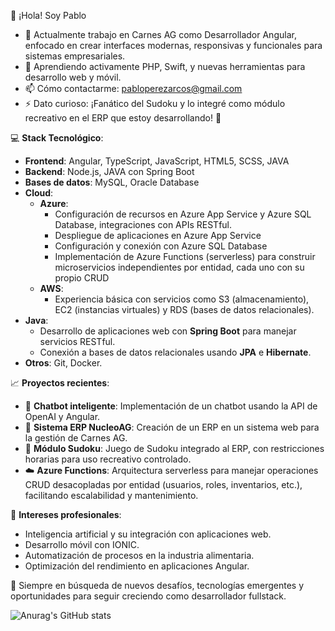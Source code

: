 👋 ¡Hola! Soy Pablo

   - 🔭 Actualmente trabajo en Carnes AG como Desarrollador Angular, enfocado en crear interfaces modernas, responsivas y funcionales para sistemas empresariales.
   - 🌱 Aprendiendo activamente PHP, Swift, y nuevas herramientas para desarrollo web y móvil.
   - 📫 Cómo contactarme: pabloperezarcos@gmail.com
   - ⚡ Dato curioso: ¡Fanático del Sudoku y lo integré como módulo recreativo en el ERP que estoy desarrollando! 🧩

💻 **Stack Tecnológico**:
- **Frontend**: Angular, TypeScript, JavaScript, HTML5, SCSS, JAVA
- **Backend**: Node.js, JAVA con Spring Boot
- **Bases de datos**: MySQL, Oracle Database
- **Cloud**: 
  - **Azure**:
    - Configuración de recursos en Azure App Service y Azure SQL Database, integraciones con APIs RESTful.
    - Despliegue de aplicaciones en Azure App Service
    - Configuración y conexión con Azure SQL Database
    - Implementación de Azure Functions (serverless) para construir microservicios independientes por entidad, cada uno con su propio CRUD
  - **AWS**:
    - Experiencia básica con servicios como S3 (almacenamiento), EC2 (instancias virtuales) y RDS (bases de datos relacionales).
- **Java**:
    - Desarrollo de aplicaciones web con **Spring Boot** para manejar servicios RESTful.
    - Conexión a bases de datos relacionales usando **JPA** e **Hibernate**.
- **Otros**: Git, Docker.

📈 **Proyectos recientes**:
- 🧠 **Chatbot inteligente**: Implementación de un chatbot usando la API de OpenAI y Angular.
- 🧾 **Sistema ERP NucleoAG**: Creación de un ERP en un sistema web para la gestión de Carnes AG.
- 🧩 **Módulo Sudoku**: Juego de Sudoku integrado al ERP, con restricciones horarias para uso recreativo controlado.
- ☁️ **Azure Functions**: Arquitectura serverless para manejar operaciones CRUD desacopladas por entidad (usuarios, roles, inventarios, etc.), facilitando escalabilidad y mantenimiento.

🎯 **Intereses profesionales**:
- Inteligencia artificial y su integración con aplicaciones web.
- Desarrollo móvil con IONIC.
- Automatización de procesos en la industria alimentaria.
- Optimización del rendimiento en aplicaciones Angular.

🚀 Siempre en búsqueda de nuevos desafíos, tecnologías emergentes y oportunidades para seguir creciendo como desarrollador fullstack.

![Anurag's GitHub stats](https://github-readme-stats.vercel.app/api?username=pabloperezarcos&show_icons=true&theme=radical)

<!--
**pabloperezarcos/pabloperezarcos** is a ✨ _special_ ✨ repository because its `README.md` (this file) appears on your GitHub profile.

Here are some ideas to get you started:

- 🔭 I’m currently working on ...
- 🌱 I’m currently learning ...
- 👯 I’m looking to collaborate on ...
- 🤔 I’m looking for help with ...
- 💬 Ask me about ...
- 📫 How to reach me: ...
- 😄 Pronouns: ...
- ⚡ Fun fact: ...
-->
